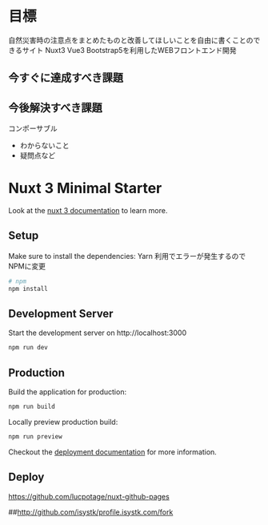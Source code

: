 # 目標
自然災害時の注意点をまとめたものと改善してほしいことを自由に書くことのできるサイト
Nuxt3 Vue3 Bootstrap5を利用したWEBフロントエンド開発

## 今すぐに達成すべき課題

## 今後解決すべき課題
コンポーサブル
- わからないこと
- 疑問点など

# Nuxt 3 Minimal Starter

Look at the [nuxt 3 documentation](https://v3.nuxtjs.org) to learn more.

## Setup

Make sure to install the dependencies:
Yarn 利用でエラーが発生するのでNPMに変更

```bash
# npm
npm install

```

## Development Server

Start the development server on http://localhost:3000

```bash
npm run dev
```

## Production

Build the application for production:

```bash
npm run build
```

Locally preview production build:

```bash
npm run preview
```

Checkout the [deployment documentation](https://v3.nuxtjs.org/guide/deploy/presets) for more information.

## Deploy

<https://github.com/lucpotage/nuxt-github-pages>


##http://github.com/isystk/profile.isystk.com/fork